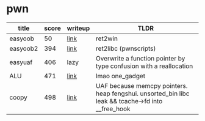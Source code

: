 # pwn

title | score | writeup | TLDR
-|-|-|-
easyoob |  50 | [link](easyoob.md) | ret2win
easyoob2| 394 | [link](easyoob2.md) | ret2libc (pwnscripts)
easyuaf | 406 | lazy | Overwrite a function pointer by type confusion with a reallocation
ALU     | 471 | [link](alu.md) | lmao one_gadget
coopy   | 498 | [link](coopy.md) | UAF because memcpy pointers. heap fengshui. unsorted_bin libc leak && tcache->fd into __free_hook

